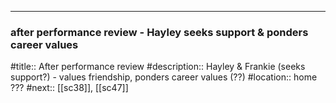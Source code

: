 ---
### after performance review - Hayley seeks support & ponders career values

#title:: After performance review
#description:: Hayley & Frankie (seeks support?) - values friendship, ponders career values (??)
#location:: home ???
#next:: [[sc38]], [[sc47]]

